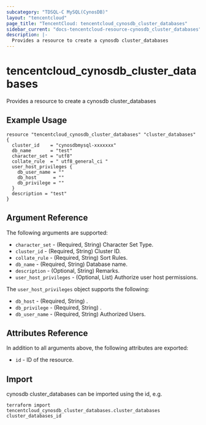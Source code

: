 ```yaml
---
subcategory: "TDSQL-C MySQL(CynosDB)"
layout: "tencentcloud"
page_title: "TencentCloud: tencentcloud_cynosdb_cluster_databases"
sidebar_current: "docs-tencentcloud-resource-cynosdb_cluster_databases"
description: |-
  Provides a resource to create a cynosdb cluster_databases
---
```


# tencentcloud_cynosdb_cluster_databases

Provides a resource to create a cynosdb cluster_databases

## Example Usage

```hcl
resource "tencentcloud_cynosdb_cluster_databases" "cluster_databases" {
  cluster_id    = "cynosdbmysql-xxxxxxx"
  db_name       = "test"
  character_set = "utf8"
  collate_rule  = " utf8_general_ci "
  user_host_privileges {
    db_user_name = ""
    db_host      = ""
    db_privilege = ""
  }
  description = "test"
}
```

## Argument Reference

The following arguments are supported:

* `character_set` - (Required, String) Character Set Type.
* `cluster_id` - (Required, String) Cluster ID.
* `collate_rule` - (Required, String) Sort Rules.
* `db_name` - (Required, String) Database name.
* `description` - (Optional, String) Remarks.
* `user_host_privileges` - (Optional, List) Authorize user host permissions.

The `user_host_privileges` object supports the following:

* `db_host` - (Required, String) .
* `db_privilege` - (Required, String) .
* `db_user_name` - (Required, String) Authorized Users.

## Attributes Reference

In addition to all arguments above, the following attributes are exported:

* `id` - ID of the resource.



## Import

cynosdb cluster_databases can be imported using the id, e.g.

```
terraform import tencentcloud_cynosdb_cluster_databases.cluster_databases cluster_databases_id
```

